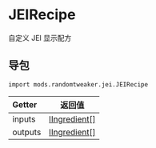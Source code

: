 # JEIRecipe

自定义 JEI 显示配方

## 导包

```zenscript
import mods.randomtweaker.jei.JEIRecipe
```

| Getter | 返回值 |
|:---- | ---- |
| inputs | [IIngredient[]](https://docs.blamejared.com/1.12/en/Vanilla/Variable_Types/IIngredient/) |
| outputs | [IIngredient[]](https://docs.blamejared.com/1.12/en/Vanilla/Variable_Types/IIngredient/) |
